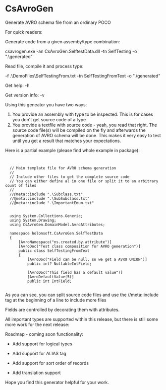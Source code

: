 # CsAvroGen
Generate AVRO schema file from an ordinary POCO

For quick readers:

Generate code from a given assemby/type combination:

csavrogen.exe -an CsAvroGen.SelftestData.dll -tn SelfTesting -o ".\generated"


Read file, compile it and process type:

-f .\DemoFiles\SelfTestingFrom.txt  -tn SelfTestingFromText -o ".\generated"

Get help: -h 

Get version info: -v 


Using this geneator you have two ways: 
1. You provide an assembly with type to be inspected. This is for cases you don't get source code of a type
2. You provide a textfile with source code - yeah, you read that right. The source code file(s) will be compiled on the fly and afterwards the generation of AVRO schema will be done. This makes it very easy to test until you get a result that matches your expectations.

Here is a partial example (please find whole example in package):


<pre><code>

  // Main template file for AVRO schema generation
  //
  // Include other files to get the complete source code
  // You can either define al in one file or split it to an arbitrary count of files
  //
  //@meta::include ".\Subclass.txt"
  //@meta::include ".\SubSubclass.txt"
  //@meta::include ".\ImportantEnum.txt"


  using System.Collections.Generic;
  using System.Drawing;
  using CsAvroGen.DomainModel.AvroAttributes;

  namespace holonsoft.CsAvroGen.SelfTestData
  {
      [AvroNamespace("ns.created.by.attribute")]
      [AvroDoc("Test class composition for AVRO generation")]
      public class SelfTestingFromText
      {
          [AvroDoc("Field can be null, so we get a AVRO UNION")]
          public int? NullableIntField;

          [AvroDoc("This field has a default value")]
          [AvroDefaultValue(5)]
          public int IntField;

</code></pre>

As you can see, you can split source code files and use the //meta::include tag at the beginning of a line to include more files

Fields are controlled by decorating them with attributes.

All important types are supported within this release, but there is still some more work for the next release:

Roadmap - coming soon functionality:
- Add support for logical types
- Add support for ALIAS tag
- Add support for sort order of records

- Add translation support

Hope you find this generator helpful for your work. 
